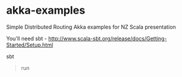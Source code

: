 # akka-examples

Simple Distributed Routing Akka examples for NZ Scala presentation

You'll need sbt - http://www.scala-sbt.org/release/docs/Getting-Started/Setup.html

  sbt
  >run


